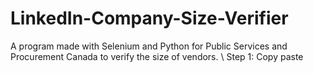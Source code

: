 # LinkedIn-Company-Size-Verifier
A program made with Selenium and Python for Public Services and Procurement Canada to verify the size of vendors. \ 
Step 1: Copy paste
